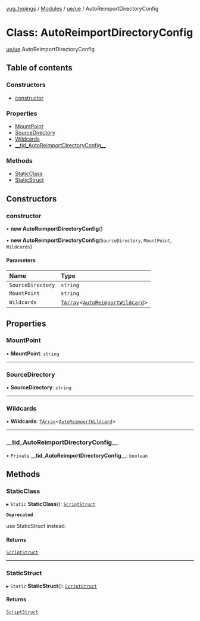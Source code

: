 [yug_typings](../README.md) / [Modules](../modules.md) / [ue/ue](../modules/ue_ue.md) / AutoReimportDirectoryConfig

# Class: AutoReimportDirectoryConfig

[ue/ue](../modules/ue_ue.md).AutoReimportDirectoryConfig

## Table of contents

### Constructors

- [constructor](ue_ue.AutoReimportDirectoryConfig.md#constructor)

### Properties

- [MountPoint](ue_ue.AutoReimportDirectoryConfig.md#mountpoint)
- [SourceDirectory](ue_ue.AutoReimportDirectoryConfig.md#sourcedirectory)
- [Wildcards](ue_ue.AutoReimportDirectoryConfig.md#wildcards)
- [\_\_tid\_AutoReimportDirectoryConfig\_\_](ue_ue.AutoReimportDirectoryConfig.md#__tid_autoreimportdirectoryconfig__)

### Methods

- [StaticClass](ue_ue.AutoReimportDirectoryConfig.md#staticclass)
- [StaticStruct](ue_ue.AutoReimportDirectoryConfig.md#staticstruct)

## Constructors

### constructor

• **new AutoReimportDirectoryConfig**()

• **new AutoReimportDirectoryConfig**(`SourceDirectory`, `MountPoint`, `Wildcards`)

#### Parameters

| Name | Type |
| :------ | :------ |
| `SourceDirectory` | `string` |
| `MountPoint` | `string` |
| `Wildcards` | [`TArray`](../interfaces/ue_puerts.TArray.md)<[`AutoReimportWildcard`](ue_ue.AutoReimportWildcard.md)\> |

## Properties

### MountPoint

• **MountPoint**: `string`

___

### SourceDirectory

• **SourceDirectory**: `string`

___

### Wildcards

• **Wildcards**: [`TArray`](../interfaces/ue_puerts.TArray.md)<[`AutoReimportWildcard`](ue_ue.AutoReimportWildcard.md)\>

___

### \_\_tid\_AutoReimportDirectoryConfig\_\_

• `Private` **\_\_tid\_AutoReimportDirectoryConfig\_\_**: `boolean`

## Methods

### StaticClass

▸ `Static` **StaticClass**(): [`ScriptStruct`](ue_ue.ScriptStruct.md)

**`Deprecated`**

use StaticStruct instead.

#### Returns

[`ScriptStruct`](ue_ue.ScriptStruct.md)

___

### StaticStruct

▸ `Static` **StaticStruct**(): [`ScriptStruct`](ue_ue.ScriptStruct.md)

#### Returns

[`ScriptStruct`](ue_ue.ScriptStruct.md)
